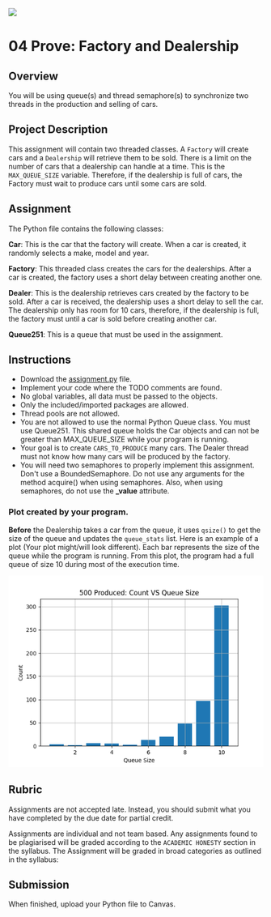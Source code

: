 ![](../site/banner.png)

# 04 Prove: Factory and Dealership

## Overview

You will be using queue(s) and thread semaphore(s) to synchronize two threads in the production and selling of cars.

## Project Description

This assignment will contain two threaded classes.  A `Factory` will create cars and a `Dealership` will retrieve them to be sold.  There is a limit on the number of cars that a dealership can handle at a time.  This is the `MAX_QUEUE_SIZE` variable.  Therefore, if the dealership is full of cars, the Factory must wait to produce cars until some cars are sold.

## Assignment

The Python file contains the following classes:

**Car**: This is the car that the factory will create.  When a car is created, it randomly selects a make, model and year.

**Factory**: This threaded class creates the cars for the dealerships.  After a car is created, the factory uses a short delay between creating another one.

**Dealer**: This is the dealership retrieves cars created by the factory to be sold. After a car is received, the dealership uses a short delay to sell the car.  The dealership only has room for 10 cars, therefore, if the dealership is full, the factory must until a car is sold before creating another car.

**Queue251**: This is a queue that must be used in the assignment.

## Instructions

- Download the [assignment.py](assignment/assignment.py) file.
- Implement your code where the TODO comments are found.
- No global variables, all data must be passed to the objects.
- Only the included/imported packages are allowed. 
- Thread pools are not allowed.
- You are not allowed to use the normal Python Queue class.  You must use Queue251. This shared queue holds the Car objects and can not be greater than MAX_QUEUE_SIZE while your program is running.
- Your goal is to create `CARS_TO_PRODUCE` many cars. The Dealer thread must not know how many cars will be produced by the factory.
- You will need two semaphores to properly implement this assignment.  Don't use a BoundedSemaphore. Do not use any arguments for the method acquire() when using semaphores.  Also, when using semaphores, do not use the **_value** attribute.

### Plot created by your program.  

**Before** the Dealership takes a car from the queue, it uses `qsize()` to get the size of the queue and updates the `queue_stats` list.  Here is an example of a plot (Your plot might/will look different).  Each bar represents the size of the queue while the program is running.  From this plot, the program had a full queue of size 10 during most of the execution time.

![](plot.png)


## Rubric

Assignments are not accepted late. Instead, you should submit what you have completed by the due date for partial credit.

Assignments are individual and not team based.  Any assignments found to be  plagiarised will be graded according to the `ACADEMIC HONESTY` section in the syllabus. The Assignment will be graded in broad categories as outlined in the syllabus:

## Submission

When finished, upload your Python file to Canvas.

